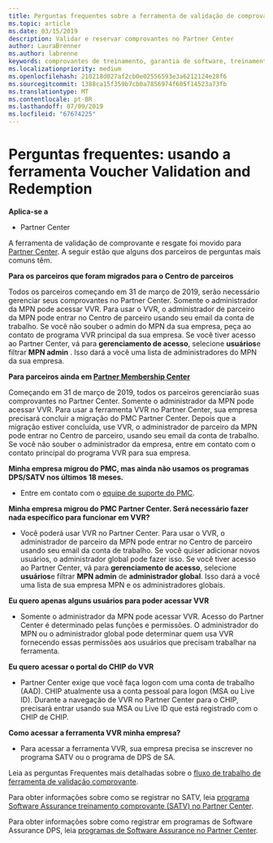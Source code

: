 ```yaml
---
title: Perguntas frequentes sobre a ferramenta de validação de comprovante | Partner Center
ms.topic: article
ms.date: 03/15/2019
description: Validar e reservar comprovantes no Partner Center
author: LauraBrenner
ms.author: labrenne
keywords: comprovantes de treinamento, garantia de software, treinamento, validar comprovantes, comprovante de reserva
ms.localizationpriority: medium
ms.openlocfilehash: 210218d027af2cb0e02556593e3a6212124e28f6
ms.sourcegitcommit: 1388ca15f359b7cb0a7856974f605f14523a73fb
ms.translationtype: MT
ms.contentlocale: pt-BR
ms.lasthandoff: 07/09/2019
ms.locfileid: "67674225"
---
```

# <a name="faq-using-the-voucher-validation-and-redemption-tool"></a>Perguntas frequentes: usando a ferramenta Voucher Validation and Redemption 

**Aplica-se a**

- Partner Center

A ferramenta de validação de comprovante e resgate foi movido para [Partner Center](https://partner.microsoft.com/en-us/pcv/dashboard/overview). A seguir estão que alguns dos parceiros de perguntas mais comuns têm. 

**Para os parceiros que foram migrados para o Centro de parceiros**

 Todos os parceiros começando em 31 de março de 2019, serão necessário gerenciar seus comprovantes no Partner Center. Somente o administrador da MPN pode acessar VVR. Para usar o VVR, o administrador de parceiro da MPN pode entrar no Centro de parceiro usando seu email da conta de trabalho. Se você não souber o admin do MPN da sua empresa, peça ao contato de programa VVR principal da sua empresa.  Se você tiver acesso ao Partner Center, vá para **gerenciamento de acesso**, selecione **usuários**e filtrar **MPN admin** . Isso dará a você uma lista de administradores do MPN da sua empresa.  

**Para parceiros ainda em [Partner Membership Center](https://partner.microsoft.com/)**

Começando em 31 de março de 2019, todos os parceiros gerenciarão suas comprovantes no Partner Center. Somente o administrador da MPN pode acessar VVR. Para usar a ferramenta VVR no Partner Center, sua empresa precisará concluir a migração do PMC Partner Center. Depois que a migração estiver concluída, use VVR, o administrador de parceiro da MPN pode entrar no Centro de parceiro, usando seu email da conta de trabalho. Se você não souber o administrador da empresa, entre em contato com o contato principal do programa VVR para sua empresa.  


**Minha empresa migrou do PMC, mas ainda não usamos os programas DPS/SATV nos últimos 18 meses.**

- Entre em contato com o [equipe de suporte do PMC](mailto:proghelp@microsoft.com). 


**Minha empresa migrou do PMC Partner Center. Será necessário fazer nada específico para funcionar em VVR?** 

- Você poderá usar VVR no Partner Center.  Para usar o VVR, o administrador de parceiro da MPN pode entrar no Centro de parceiro usando seu email da conta de trabalho. Se você quiser adicionar novos usuários, o administrador global pode fazer isso. Se você tiver acesso ao Partner Center, vá para **gerenciamento de acesso**, selecione **usuários**e filtrar **MPN admin** de **administrador global**. Isso dará a você uma lista de sua empresa MPN e os administradores globais.  

**Eu quero apenas alguns usuários para poder acessar VVR**

- Somente o administrador da MPN pode acessar VVR. Acesso do Partner Center é determinado pelas funções e permissões. O administrador do MPN ou o administrador global pode determinar quem usa VVR fornecendo essas permissões aos usuários que precisam trabalhar na ferramenta.

**Eu quero acessar o portal do CHIP do VVR**

- Partner Center exige que você faça logon com uma conta de trabalho (AAD).  CHIP atualmente usa a conta pessoal para logon (MSA ou Live ID).  Durante a navegação de VVR no Partner Center para o CHIP, precisará entrar usando sua MSA ou Live ID que está registrado com o CHIP de CHIP.

**Como acessar a ferramenta VVR minha empresa?**

- Para acessar a ferramenta VVR, sua empresa precisa se inscrever no programa SATV ou o programa de DPS de SA.

Leia as perguntas Frequentes mais detalhadas sobre o [fluxo de trabalho de ferramenta de validação comprovante](https://query.prod.cms.rt.microsoft.com/cms/api/am/binary/RE3kz5o).

Para obter informações sobre como se registrar no SATV, leia [programa Software Assurance treinamento comprovante (SATV) no Partner Center](software-assurance-satv.md).

Para obter informações sobre como registrar em programas de Software Assurance DPS, leia [programas de Software Assurance no Partner Center](software-assurance-dps.md).
